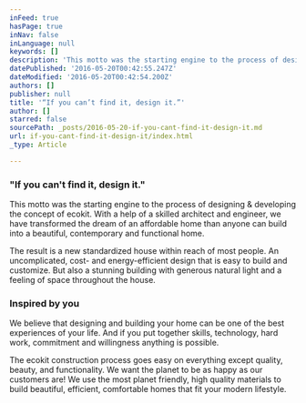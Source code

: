 ```yaml
---
inFeed: true
hasPage: true
inNav: false
inLanguage: null
keywords: []
description: 'This motto was the starting engine to the process of designing & developing the concept of ecokit. With a help of a skilled architect and engineer, we have transformed the dream of an affordable home than anyone can build into a beautiful, contemporary and functional home.'
datePublished: '2016-05-20T00:42:55.247Z'
dateModified: '2016-05-20T00:42:54.200Z'
authors: []
publisher: null
title: '“If you can’t find it, design it.”'
author: []
starred: false
sourcePath: _posts/2016-05-20-if-you-cant-find-it-design-it.md
url: if-you-cant-find-it-design-it/index.html
_type: Article

---
```

### "If you can't find it, design it."

This motto was the starting engine to the process of designing & developing the concept of ecokit. With a help of a skilled architect and engineer, we have transformed the dream of an affordable home than anyone can build into a beautiful, contemporary and functional home.

The result is a new standardized house within reach of most people. An uncomplicated, cost- and energy-efficient design that is easy to build and customize. But also a stunning building with generous natural light and a feeling of space throughout the house.

### Inspired by you

We believe that designing and building your home can be one of the best experiences of your life. And if you put together skills, technology, hard work, commitment and willingness anything is possible.

The ecokit construction process goes easy on everything except quality, beauty, and functionality. We want the planet to be as happy as our customers are! We use the most planet friendly, high quality materials to build beautiful, efficient, comfortable homes that fit your modern lifestyle.
